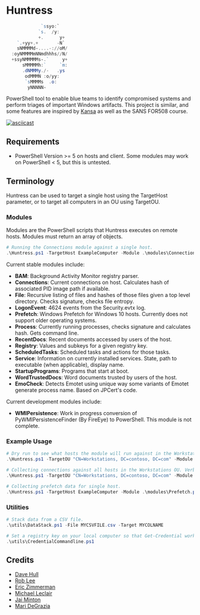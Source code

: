 # Huntress

```PowerShell
             `ssyo:`
            `s.  /y:
            +.      y+
    `.+yy+.+       -N`
    sNMMMMd-....-://oM/  
  :oyNMMMMmNNmdhhhs//N/  
  +ssyNMMMMMs-.`     y+  
      sMMMMMh:`     `m:  
      .dNMMMy./-   .ys
       odMMMN :o/yy:
       `sMMMMs  .o:
        yNNNNN-
```

PowerShell tool to enable blue teams to identify compromised systems and perform triages of important Windows artifacts. This project is similar, and some features are inspired by [Kansa](https://github.com/davehull/Kansa) as well as the SANS FOR508 course.

[![asciicast](https://asciinema.org/a/q0SAt1Dmk181oYtLqnqHYjx2V.svg)](https://asciinema.org/a/q0SAt1Dmk181oYtLqnqHYjx2V)

## Requirements

* PowerShell Version >= 5 on hosts and client. Some modules may work on PowerShell < 5, but this is untested.

## Terminology

Huntress can be used to target a single host using the TargetHost parameter, or to target all computers in an OU using TargetOU.

### Modules

Modules are the PowerShell scripts that Huntress executes on remote hosts. Modules must return an array of objects.

``` PowerShell
# Running the Connections module against a single host.
.\Huntress.ps1 -TargetHost ExampleComputer -Module .\modules\Connections.ps1
```

Current stable modules include:

* **BAM**: Background Activity Monitor registry parser.
* **Connections**: Current connections on host. Calculates hash of associated PID image path if available.
* **File**: Recursive listing of files and hashes of those files given a top level directory. Checks signature, checks file entropy.
* **LogonEvent**: 4624 events from the Security.evtx log. 
* **Prefetch**: Windows Prefetch for Windows 10 hosts. Currently does not support older operating systems.
* **Process**: Currently running processes, checks signature and calculates hash. Gets command line.
* **RecentDocs**: Recent documents accessed by users of the host.
* **Registry**: Values and subkeys for a given registry key.
* **ScheduledTasks**: Scheduled tasks and actions for those tasks.
* **Service**: Information on currently installed services. State, path to executable (when applicable), display name.
* **StartupPrograms**: Programs that start at boot.
* **WordTrustedDocs**: Word documents trusted by users of the host.
* **EmoCheck**: Detects Emotet using unique way some variants of Emotet generate process name. Based on JPCert's code.

Current development modules include: 

* **WMIPersistence**: Work in progress conversion of PyWMIPersistenceFinder (By FireEye) to PowerShell. This module is not complete.

### Example Usage

```PowerShell
# Dry run to see what hosts the module will run against in the Workstations OU.
.\Huntress.ps1 -TargetOU "CN=Workstations, DC=contoso, DC=com" -Module .\modules\Connections.ps1 -DryRun

# Collecting connections against all hosts in the Workstations OU. Verbose switch to show errors.
.\Huntress.ps1 -TargetOU "CN=Workstations, DC=contoso, DC=com" -Module .\modules\Connections.ps1 -Verbose

# Collecting prefetch data for single host. 
.\Huntress.ps1 -TargetHost ExampleComputer -Module .\modules\Prefetch.ps1
```

### Utilities

``` PowerShell
# Stack data from a CSV file.
.\utils\DataStack.ps1 -File MYCSVFILE.csv -Target MYCOLNAME

# Set a registry key on your local computer so that Get-Credential works via commandline without GUI popup.
.\utils\CredentialCommandline.ps1
```

## Credits

* [Dave Hull](https://github.com/davehull)
* [Rob Lee](https://www.sans.org/course/advanced-incident-response-threat-hunting-training)
* [Eric Zimmerman](https://github.com/EricZimmerman)
* [Michael Leclair](https://digitalforensicsurvivalpodcast.com/2019/11/11/dfsp-195-bam/)
* [Jai Minton](https://www.jaiminton.com/cheatsheet/DFIR/#startup-process-information)
* [Mari DeGrazia](http://az4n6.blogspot.com/2016/02/more-on-trust-records-macros-and.html)